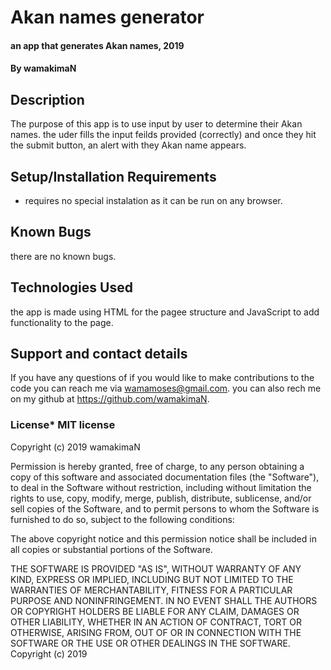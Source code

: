 # Akan names generator
#### an app that generates Akan names, 2019
#### By **wamakimaN**
## Description
The purpose of this app is to use input by user to determine their Akan names.
the uder fills the input feilds provided (correctly) and once they hit the submit button, an alert with they Akan name appears.


## Setup/Installation Requirements
* requires no special instalation as it can be run on any browser.

## Known Bugs
there are no known bugs.
## Technologies Used
the app is made using HTML for the pagee structure and JavaScript to add functionality to the page.
## Support and contact details
If you have any questions of if you would like to make contributions to the code you can reach me via wamamoses@gmail.com. you can also rech me on my github at https://github.com/wamakimaN.
### License* MIT license
Copyright (c) 2019 wamakimaN
  
 Permission is hereby granted, free of charge, to any person obtaining a copy of this software and associated documentation files (the "Software"), to deal in the Software without restriction, including without limitation the rights to use, copy, modify, merge, publish, distribute, sublicense, and/or sell copies of the Software, and to permit persons to whom the Software is furnished to do so, subject to the following conditions:

The above copyright notice and this permission notice shall be included in all copies or substantial portions of the Software.

THE SOFTWARE IS PROVIDED "AS IS", WITHOUT WARRANTY OF ANY KIND, EXPRESS OR IMPLIED, INCLUDING BUT NOT LIMITED TO THE WARRANTIES OF MERCHANTABILITY, FITNESS FOR A PARTICULAR PURPOSE AND NONINFRINGEMENT. IN NO EVENT SHALL THE AUTHORS OR COPYRIGHT HOLDERS BE LIABLE FOR ANY CLAIM, DAMAGES OR OTHER LIABILITY, WHETHER IN AN ACTION OF CONTRACT, TORT OR OTHERWISE, ARISING FROM, OUT OF OR IN CONNECTION WITH THE SOFTWARE OR THE USE OR OTHER DEALINGS IN THE SOFTWARE. Copyright (c) 2019 

